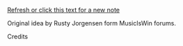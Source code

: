 [Refresh or click this text for a new note](https://garvamel.github.io/fretboardtrainer)

<div id="text"></div>
 
 
 Original idea by Rusty Jorgensen form MusicIsWin forums.
 
 Credits 
<script>
 var note = ["A", "B", "C", "D", "E", "F", "G"];
 var quality = ["Natural", "Sharp", "Flat"];
 var string = ["E", "A", "D", "G", "B", "e"];
 
 var rand_note = Math.floor(Math.random() * 7);
 var rand_quality = Math.floor(Math.random() * 3);
 var rand_string = Math.floor(Math.random() * 6);
 
document.getElementById("text").innerHTML = note[rand_note] + " " + quality[rand_quality] + " on " + string[rand_string] + " string"  ;
</script>
